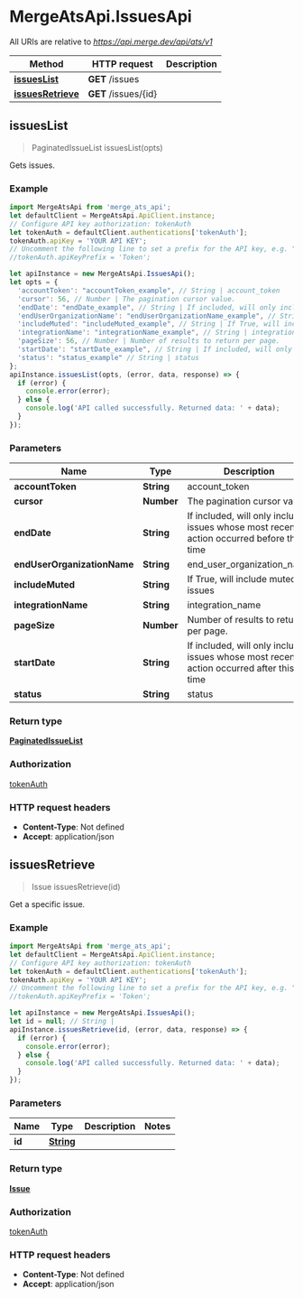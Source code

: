 # MergeAtsApi.IssuesApi

All URIs are relative to *https://api.merge.dev/api/ats/v1*

Method | HTTP request | Description
------------- | ------------- | -------------
[**issuesList**](IssuesApi.md#issuesList) | **GET** /issues | 
[**issuesRetrieve**](IssuesApi.md#issuesRetrieve) | **GET** /issues/{id} | 



## issuesList

> PaginatedIssueList issuesList(opts)



Gets issues.

### Example

```javascript
import MergeAtsApi from 'merge_ats_api';
let defaultClient = MergeAtsApi.ApiClient.instance;
// Configure API key authorization: tokenAuth
let tokenAuth = defaultClient.authentications['tokenAuth'];
tokenAuth.apiKey = 'YOUR API KEY';
// Uncomment the following line to set a prefix for the API key, e.g. "Token" (defaults to null)
//tokenAuth.apiKeyPrefix = 'Token';

let apiInstance = new MergeAtsApi.IssuesApi();
let opts = {
  'accountToken': "accountToken_example", // String | account_token
  'cursor': 56, // Number | The pagination cursor value.
  'endDate': "endDate_example", // String | If included, will only include issues whose most recent action occurred before this time
  'endUserOrganizationName': "endUserOrganizationName_example", // String | end_user_organization_name
  'includeMuted': "includeMuted_example", // String | If True, will include muted issues
  'integrationName': "integrationName_example", // String | integration_name
  'pageSize': 56, // Number | Number of results to return per page.
  'startDate': "startDate_example", // String | If included, will only include issues whose most recent action occurred after this time
  'status': "status_example" // String | status
};
apiInstance.issuesList(opts, (error, data, response) => {
  if (error) {
    console.error(error);
  } else {
    console.log('API called successfully. Returned data: ' + data);
  }
});
```

### Parameters


Name | Type | Description  | Notes
------------- | ------------- | ------------- | -------------
 **accountToken** | **String**| account_token | [optional] 
 **cursor** | **Number**| The pagination cursor value. | [optional] 
 **endDate** | **String**| If included, will only include issues whose most recent action occurred before this time | [optional] 
 **endUserOrganizationName** | **String**| end_user_organization_name | [optional] 
 **includeMuted** | **String**| If True, will include muted issues | [optional] 
 **integrationName** | **String**| integration_name | [optional] 
 **pageSize** | **Number**| Number of results to return per page. | [optional] 
 **startDate** | **String**| If included, will only include issues whose most recent action occurred after this time | [optional] 
 **status** | **String**| status | [optional] 

### Return type

[**PaginatedIssueList**](PaginatedIssueList.md)

### Authorization

[tokenAuth](../README.md#tokenAuth)

### HTTP request headers

- **Content-Type**: Not defined
- **Accept**: application/json


## issuesRetrieve

> Issue issuesRetrieve(id)



Get a specific issue.

### Example

```javascript
import MergeAtsApi from 'merge_ats_api';
let defaultClient = MergeAtsApi.ApiClient.instance;
// Configure API key authorization: tokenAuth
let tokenAuth = defaultClient.authentications['tokenAuth'];
tokenAuth.apiKey = 'YOUR API KEY';
// Uncomment the following line to set a prefix for the API key, e.g. "Token" (defaults to null)
//tokenAuth.apiKeyPrefix = 'Token';

let apiInstance = new MergeAtsApi.IssuesApi();
let id = null; // String | 
apiInstance.issuesRetrieve(id, (error, data, response) => {
  if (error) {
    console.error(error);
  } else {
    console.log('API called successfully. Returned data: ' + data);
  }
});
```

### Parameters


Name | Type | Description  | Notes
------------- | ------------- | ------------- | -------------
 **id** | [**String**](.md)|  | 

### Return type

[**Issue**](Issue.md)

### Authorization

[tokenAuth](../README.md#tokenAuth)

### HTTP request headers

- **Content-Type**: Not defined
- **Accept**: application/json

